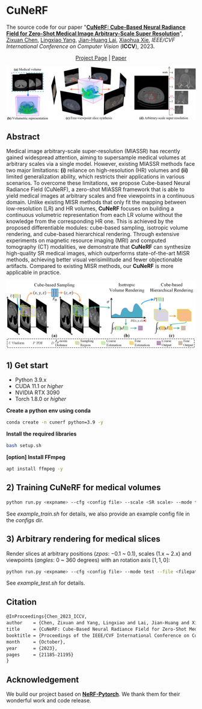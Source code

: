 # CuNeRF
The source code for our paper "**[CuNeRF: Cube-Based Neural Radiance Field for Zero-Shot Medical Image Arbitrary-Scale Super Resolution](https://openaccess.thecvf.com/content/ICCV2023/papers/Chen_CuNeRF_Cube-Based_Neural_Radiance_Field_for_Zero-Shot_Medical_Image_Arbitrary-Scale_ICCV_2023_paper.pdf)**", [Zixuan Chen](https://narcissusex.github.io), [Lingxiao Yang](https://zjjconan.github.io/), [Jian-Huang Lai](https://cse.sysu.edu.cn/content/2498), [Xiaohua Xie](https://cse.sysu.edu.cn/content/2478), *IEEE/CVF International Conference on Computer Vision* (**ICCV**), 2023.

<p align="center">
  <a href="https://narcissusex.github.io/CuNeRF/">Project Page</a> |
  <a href="https://openaccess.thecvf.com/content/ICCV2023/papers/Chen_CuNeRF_Cube-Based_Neural_Radiance_Field_for_Zero-Shot_Medical_Image_Arbitrary-Scale_ICCV_2023_paper.pdf">Paper</a> 
</p>
<div align=center>
<img width="1148" alt="framework" src="assets/cunerf.png">
</div>


## Abstract

Medical image arbitrary-scale super-resolution (MIASSR) has recently gained widespread attention, aiming to supersample medical volumes at arbitrary scales via a single model. However, existing MIASSR methods face two major limitations: <b>(i)</b> reliance on high-resolution (HR) volumes and <b>(ii)</b> limited generalization ability, which restricts their applications in various scenarios. To overcome these limitations, we propose Cube-based Neural Radiance Field (CuNeRF), a zero-shot MIASSR framework that is able to yield medical images at arbitrary scales and free viewpoints in a continuous domain. Unlike existing MISR methods that only fit the mapping between low-resolution (LR) and HR volumes, <b>CuNeRF</b> focuses on building a continuous volumetric representation from each LR volume without the knowledge from the corresponding HR one. This is achieved by the proposed differentiable modules: cube-based sampling, isotropic volume rendering, and cube-based hierarchical rendering. Through extensive experiments on magnetic resource imaging (MRI) and computed tomography (CT) modalities, we demonstrate that <b>CuNeRF</b> can synthesize high-quality SR medical images, which outperforms state-of-the-art MISR methods, achieving better visual verisimilitude and fewer objectionable artifacts. Compared to existing MISR methods, our <b>CuNeRF</b> is more applicable in practice.

<div align=center>
<img width="1148" alt="framework" src="assets/framework.png">
</div>

## 1) Get start

* Python 3.9.x
* CUDA 11.1 or *higher*
* NVIDIA RTX 3090
* Torch 1.8.0 or *higher*

**Create a python env using conda**
```bash
conda create -n cunerf python=3.9 -y
```

**Install the required libraries**
```bash
bash setup.sh
```

**[option] Install FFmpeg**
```bash
apt install ffmpeg -y
```


## 2) Training CuNeRF for medical volumes
```bash
python run.py <expname> --cfg <config file> --scale <SR scale> --mode train --file <filepath>
```
See *example_train.sh* for details, we also provide an example config file in the *configs* dir.

## 3) Arbitrary rendering for medical slices
Render slices at arbitrary positions (*zpos*: $-0.1$ ~ $0.1$), scales ($1$.x ~ $2$.x) and viewpoints (*angles*: $0$ ~ $360$ degrees) with an rotation axis $[1,1,0]$:
```bash
python run.py <expname> --cfg <config file> --mode test --file <filepath> --scales 1 2 --zpos -0.1 0.1 --angles 0 360 --axis 1 1 0 --asteps 45 
```
See *example_test.sh* for details.

## Citation

```tex
@InProceedings{Chen_2023_ICCV,
author    = {Chen, Zixuan and Yang, Lingxiao and Lai, Jian-Huang and Xie, Xiaohua},
title     = {CuNeRF: Cube-Based Neural Radiance Field for Zero-Shot Medical Image Arbitrary-Scale Super Resolution},
booktitle = {Proceedings of the IEEE/CVF International Conference on Computer Vision (ICCV)},
month     = {October},
year      = {2023},
pages     = {21185-21195}
}
```

## Acknowledgement 

We build our project based on **[NeRF-Pytorch](https://github.com/yenchenlin/nerf-pytorch)**. We thank them for their wonderful work and code release.